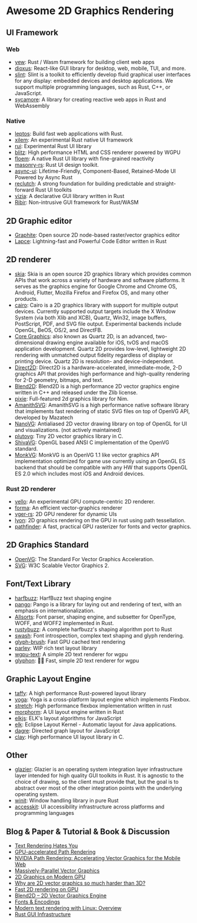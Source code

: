 # Awesome 2D Graphics Rendering

## UI Framework

### Web
- [yew](https://github.com/yewstack/yew): Rust / Wasm framework for building client web apps
- [dioxus](https://github.com/DioxusLabs/dioxus): React-like GUI library for desktop, web, mobile, TUI, and more.
- [slint](https://github.com/slint-ui/slint): Slint is a toolkit to efficiently develop fluid graphical user interfaces for any display: embedded devices and desktop applications. We support multiple programming languages, such as Rust, C++, or JavaScript.
- [sycamore](https://github.com/sycamore-rs/sycamore): A library for creating reactive web apps in Rust and WebAssembly

### Native
- [leptos](https://github.com/leptos-rs/leptos): Build fast web applications with Rust.
- [xilem](https://github.com/linebender/xilem): An experimental Rust native UI framework
- [rui](https://github.com/audulus/rui): Experimental Rust UI library
- [blitz](https://github.com/DioxusLabs/blitz): High performance HTML and CSS renderer powered by WGPU
- [floem](https://github.com/lapce/floem): A native Rust UI library with fine-grained reactivity
- [masonry-rs](https://github.com/PoignardAzur/masonry-rs): Rust UI design toolkit.
- [async-ui](https://github.com/wishawa/async_ui): Lifetime-Friendly, Component-Based, Retained-Mode UI Powered by Async Rust
- [reclutch](https://github.com/jazzfool/reclutch): A strong foundation for building predictable and straight-forward Rust UI toolkits
- [vizia](https://github.com/vizia/vizia): A declarative GUI library written in Rust
- [Ribir](https://github.com/RibirX/Ribir): Non-intrusive GUI framework for Rust/WASM

## 2D Graphic editor
- [Graphite](https://github.com/GraphiteEditor/Graphite): Open source 2D node-based raster/vector graphics editor
- [Lapce](https://github.com/lapce/lapce): Lightning-fast and Powerful Code Editor written in Rust

## 2D renderer

- [skia](https://skia.org/): Skia is an open source 2D graphics library which provides common APIs that work across a variety of hardware and software platforms. It serves as the graphics engine for Google Chrome and Chrome OS, Android, Flutter, Mozilla Firefox and Firefox OS, and many other products.
- [cairo](https://www.cairographics.org/): Cairo is a 2D graphics library with support for multiple output devices. Currently supported output targets include the X Window System (via both Xlib and XCB), Quartz, Win32, image buffers, PostScript, PDF, and SVG file output. Experimental backends include OpenGL, BeOS, OS/2, and DirectFB.
- [Core Graphics](https://developer.apple.com/library/archive/documentation/GraphicsImaging/Conceptual/drawingwithquartz2d/Introduction/Introduction.html): also known as Quartz 2D, is an advanced, two-dimensional drawing engine available for iOS, tvOS and macOS application development. Quartz 2D provides low-level, lightweight 2D rendering with unmatched output fidelity regardless of display or printing device. Quartz 2D is resolution- and device-independent.
- [Direct2D](https://learn.microsoft.com/en-us/windows/win32/direct2d/direct2d-portal): Direct2D is a hardware-accelerated, immediate-mode, 2-D graphics API that provides high performance and high-quality rendering for 2-D geometry, bitmaps, and text.
- [Blend2D](https://blend2d.com/): Blend2D is a high performance 2D vector graphics engine written in C++ and released under the Zlib license.
- [pixie](https://github.com/treeform/pixie): Full-featured 2d graphics library for Nim.
- [AmanithSVG](https://www.amanithsvg.com/): AmanithSVG is a high performance native software library that implements fast rendering of static SVG files on top of OpenVG API, developed by Mazatech
- [NanoVG](https://github.com/memononen/nanovg): Antialiased 2D vector drawing library on top of OpenGL for UI and visualizations. (not actively maintained)
- [plutovg](https://github.com/sammycage/plutovg): Tiny 2D vector graphics library in C.
- [ShivaVG](https://github.com/ileben/ShivaVG): OpenGL based ANSI C implementation of the OpenVG standard.
- [MonkVG](https://github.com/micahpearlman/MonkVG): MonkVG is an OpenVG 1.1 like vector graphics API implementation optimized for game use currently using an OpenGL ES backend that should be compatible with any HW that supports OpenGL ES 2.0 which includes most iOS and Android devices.

### Rust 2D renderer
- [vello](https://github.com/linebender/vello): An experimental GPU compute-centric 2D renderer.
- [forma](https://github.com/google/forma): An efficient vector-graphics renderer
- [vger-rs](https://github.com/audulus/vger-rs): 2D GPU renderer for dynamic UIs
- [lyon](https://github.com/nical/lyon): 2D graphics rendering on the GPU in rust using path tessellation.
- [pathfinder](https://github.com/servo/pathfinder): A fast, practical GPU rasterizer for fonts and vector graphics.

## 2D Graphics Standard

- [OpenVG](https://www.khronos.org/openvg/): The Standard For Vector Graphics Acceleration.
- [SVG](https://www.w3.org/TR/SVG2/): W3C Scalable Vector Graphics 2.

## Font/Text Library

- [harfbuzz](https://github.com/harfbuzz/harfbuzz): HarfBuzz text shaping engine
- [pango](https://pango.gnome.org/): Pango is a library for laying out and rendering of text, with an emphasis on internationalization.
- [Allsorts](https://github.com/yeslogic/allsorts): Font parser, shaping engine, and subsetter for OpenType, WOFF, and WOFF2 implemented in Rust.
- [rustybuzz](https://github.com/RazrFalcon/rustybuzz): A complete harfbuzz's shaping algorithm port to Rust
- [swash](https://github.com/dfrg/swash): Font introspection, complex text shaping and glyph rendering.
- [glyph-brush](https://github.com/alexheretic/glyph-brush): Fast GPU cached text rendering
- [parley](https://github.com/lapce/parley): WIP rich text layout library
- [wgpu-text](https://github.com/Blatko1/wgpu-text): A simple 2D text renderer for wgpu
- [glyphon](https://github.com/grovesNL/glyphon): 🦅🦁 Fast, simple 2D text renderer for wgpu

## Graphic Layout Engine
- [taffy](https://github.com/DioxusLabs/taffy): A high performance Rust-powered layout library
- [yoga](https://github.com/facebook/yoga): Yoga is a cross-platform layout engine which implements Flexbox.
- [stretch](https://github.com/vislyhq/stretch): High performance flexbox implementation written in rust
- [morphorm](https://github.com/vizia/morphorm): A UI layout engine written in Rust
- [elkjs](https://github.com/kieler/elkjs): ELK's layout algorithms for JavaScript
- [elk](https://github.com/eclipse-elk/elk): Eclipse Layout Kernel - Automatic layout for Java applications.
- [dagre](https://github.com/dagrejs/dagre): Directed graph layout for JavaScript
- [clay](https://github.com/nicbarker/clay): High performance UI layout library in C.

## Other
- [glazier](https://github.com/linebender/glazier): Glazier is an operating system integration layer infrastructure layer intended for high quality GUI toolkits in Rust. It is agnostic to the choice of drawing, so the client must provide that, but the goal is to abstract over most of the other integration points with the underlying operating system.
- [winit](https://github.com/rust-windowing/winit): Window handling library in pure Rust
- [accesskit](https://github.com/AccessKit/accesskit): UI accessibility infrastructure across platforms and programming languages

## Blog & Paper & Tutorial & Book & Discussion

- [Text Rendering Hates You](https://faultlore.com/blah/text-hates-you/)
- [GPU-accelerated Path Rendering](https://developer.download.nvidia.cn/devzone/devcenter/gamegraphics/files/opengl/gpupathrender.pdf)
- [NVIDIA Path Rendering: Accelerating Vector Graphics for the Mobile Web](https://on-demand.gputechconf.com/gtc/2014/presentations/S4810-accelerating-vector-graphics-mobile-web.pdf)
- [Massively-Parallel Vector Graphics](http://w3.impa.br/~diego/projects/GanEtAl14/)
- [2D Graphics on Modern GPU](https://raphlinus.github.io/rust/graphics/gpu/2019/05/08/modern-2d.html)
- [Why are 2D vector graphics so much harder than 3D?](https://blog.mecheye.net/2019/05/why-is-2d-graphics-is-harder-than-3d-graphics/)
- [Fast 2D rendering on GPU](https://raphlinus.github.io/rust/graphics/gpu/2020/06/13/fast-2d-rendering.html)
- [Blend2D – 2D Vector Graphics Engine](https://news.ycombinator.com/item?id=19580647)
- [Fonts & Encodings](https://www.oreilly.com/library/view/fonts-encodings/9780596102425/)
- [Modern text rendering with Linux: Overview](https://mrandri19.github.io/2019/07/24/modern-text-rendering-linux-overview.html)
- [Rust GUI Infrastructure](http://www.cmyr.net/blog/rust-gui-infra.html)
